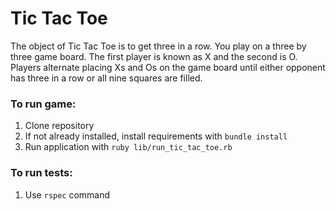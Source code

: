 # Tic Tac Toe

The object of Tic Tac Toe is to get three in a row. You play on a three by three game board. The first player is known as X and the second is O. Players alternate placing Xs and Os on the game board until either opponent has three in a row or all nine squares are filled.

### To run game:

1. Clone repository
2. If not already installed, install requirements with ```bundle install```
3. Run application with ```ruby lib/run_tic_tac_toe.rb```

### To run tests:

1. Use ```rspec``` command
